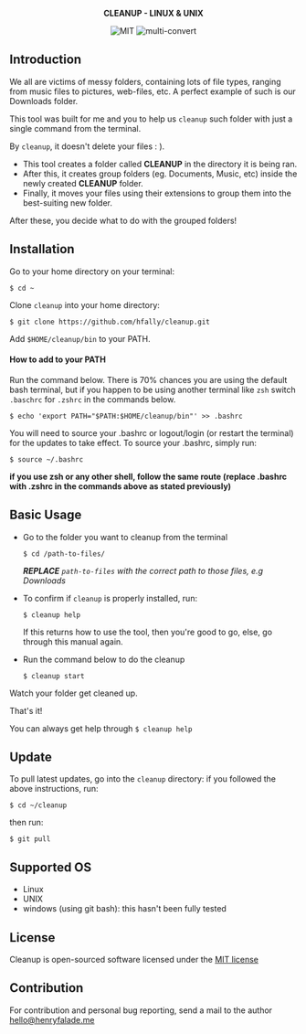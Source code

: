 <p align="center">
    <strong>
        CLEANUP - LINUX & UNIX
    </strong>
</p>

<p align="center">
    <img alt="MIT" src="https://img.shields.io/badge/license-MIT-green.svg">
    <img alt="multi-convert" src="https://img.shields.io/badge/Image-Active-green.svg">
</p>


## Introduction
We all are victims of messy folders, containing lots of file types, ranging from music files to pictures, web-files, etc. A perfect example of such is our Downloads folder.

This tool was built for me and you to help us `cleanup` such folder with just a single command from the terminal.

By `cleanup`, it doesn't delete your files : ).

- This tool creates a folder called **CLEANUP** in the directory it is being ran.
- After this, it creates group folders (eg. Documents, Music, etc)
inside the newly created **CLEANUP** folder.
- Finally, it moves your files using their extensions to group them into
the best-suiting new folder.

After these, you decide what to do with the grouped folders!

## Installation
Go to your home directory on your terminal:

`$ cd ~`

Clone `cleanup` into your home directory:

`$ git clone https://github.com/hfally/cleanup.git`

Add `$HOME/cleanup/bin` to your PATH.

#### How to add to your PATH
Run the command below. There is 70% chances you are using the default bash terminal, but if you happen to be using
another terminal like `zsh` switch `.baschrc` for `.zshrc` in the commands below.

`$ echo 'export PATH="$PATH:$HOME/cleanup/bin"' >> .bashrc`

You will need to source your .bashrc or logout/login (or restart the terminal) for the updates to take effect. 
To source your .bashrc, simply run:

`$ source ~/.bashrc`

**if you use zsh or any other shell, follow the same route (replace .bashrc with .zshrc in the commands above as stated previously)**

## Basic Usage
* Go to the folder you want to cleanup from the terminal

    `$ cd /path-to-files/` 
    
    ***REPLACE** `path-to-files` with the correct path to those files, e.g Downloads*

* To confirm if `cleanup` is properly installed, run:

    `$ cleanup help`
    
    If this returns how to use the tool, then you're good to go, else, go through this manual again.

* Run the command below to do the cleanup

    `$ cleanup start`

Watch your folder get cleaned up.

That's it! 

You can always get help through `$ cleanup help`

## Update
To pull latest updates, go into the `cleanup` directory: if you followed the above instructions, run:

`$ cd ~/cleanup`

then run:

`$ git pull`
    
## Supported OS
- Linux
- UNIX
- windows (using git bash): this hasn't been fully tested

## License

Cleanup is open-sourced software licensed under the [MIT license](http://opensource.org/licenses/MIT)

## Contribution
For contribution and personal bug reporting, send a mail to the author <a href='mailto:tofex4eva@yahoo.com'>hello@henryfalade.me</a>
